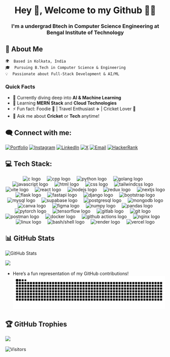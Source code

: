 <h1 align="center">Hey 👋, Welcome to my Github 🧑‍💻</h1>
<h3 align="center">I'm a undergrad Btech in Computer Science Engineering at Bengal Institute of Technology</h3>



## 🚀 About Me

```
🌍  Based in Kolkata, India
🎓  Pursuing B.Tech in Computer Science & Engineering
💡  Passionate about Full-Stack Development & AI/ML
```

### Quick Facts
- 🔭 Currently diving deep into **AI & Machine Learning**
- 🌱 Learning **MERN Stack** and **Cloud Technologies**
- ⚡ Fun fact: Foodie 🍕 | Travel Enthusiast ✈️ | Cricket Lover 🏏
- 💬 Ask me about **Cricket** or **Tech** anytime!


## 🗨️ Connect with me:
[![Portfolio](https://img.shields.io/badge/Portfolio-4285F4?style=for-the-badge&logo=vercel&logoColor=white)](https://imsubhro.vercel.app/)
[![Instagram](https://img.shields.io/badge/Instagram-%23E4405F.svg?style=for-the-badge&logo=instagram&logoColor=white)](https://instagram.com/just.subhro)
[![LinkedIn](https://img.shields.io/badge/LinkedIn-%230077B5.svg?style=for-the-badge&logo=linkedin&logoColor=white)](https://linkedin.com/in/subhro-mohanta)
[![X](https://img.shields.io/badge/X-black.svg?style=for-the-badge&logo=x&logoColor=white)](https://x.com/subhro_vk)
[![Email](https://img.shields.io/badge/Email-D14836?style=for-the-badge&logo=gmail&logoColor=white)](mailto:subhromohanta16@gmail.com)
[![HackerRank](https://img.shields.io/badge/HackerRank-2EC866?style=for-the-badge&logo=hackerrank&logoColor=white)](https://www.hackerrank.com/profile/mohanta_subhro04)



## 💻 Tech Stack:
<div align="center">
  <img src="https://skillicons.dev/icons?i=c" height="60" alt="c logo" />
  <img width="12" />
  <img src="https://skillicons.dev/icons?i=cpp" height="60" alt="cpp logo" />
  <img width="12" />
  <img src="https://skillicons.dev/icons?i=py" height="60" alt="python logo" />
  <img width="12" />
  <img src="https://skillicons.dev/icons?i=go" height="60" alt="golang logo" />
  <img width="12" />
  <img src="https://skillicons.dev/icons?i=js" height="60" alt="javascript logo" />
  <img width="12" />
  <img src="https://skillicons.dev/icons?i=html" height="60" alt="html logo" />
  <img width="12" />
  <img src="https://skillicons.dev/icons?i=css" height="60" alt="css logo" />
  <img width="12" />
  <img src="https://skillicons.dev/icons?i=tailwind" height="60" alt="tailwindcss logo" />
  <img width="12" />
  <img src="https://skillicons.dev/icons?i=vite" height="60" alt="vite logo" />
  <img width="12" />
  <img src="https://skillicons.dev/icons?i=react" height="60" alt="react logo" />
  <img width="12" />
  <img src="https://skillicons.dev/icons?i=nodejs" height="60" alt="nodejs logo" />
  <img width="12" />
  <img src="https://skillicons.dev/icons?i=redux" height="60" alt="redux logo" />
  <img width="12" />
  <img src="https://skillicons.dev/icons?i=nextjs" height="60" alt="nextjs logo" />
  <img width="12" />
  <img src="https://skillicons.dev/icons?i=flask" height="60" alt="flask logo" />
  <img width="12" />
  <img src="https://skillicons.dev/icons?i=fastapi" height="60" alt="fastapi logo" />
  <img width="12" />
  <img src="https://skillicons.dev/icons?i=django" height="60" alt="django logo" />
  <img width="12" />
  <img src="https://skillicons.dev/icons?i=bootstrap" height="60" alt="bootstrap logo" />
  <img width="12" />
  <img src="https://skillicons.dev/icons?i=mysql" height="60" alt="mysql logo" />
  <img width="12" />
  <img src="https://skillicons.dev/icons?i=supabase" height="60" alt="supabase logo" />
  <img width="12" />
  <img src="https://skillicons.dev/icons?i=postgres" height="60" alt="postgresql logo" />
  <img width="12" />
  <img src="https://skillicons.dev/icons?i=mongodb" height="60" alt="mongodb logo" />
  <img width="12" />
  <img src="https://cdn.jsdelivr.net/gh/devicons/devicon/icons/canva/canva-original.svg" height="50" alt="canva logo" />
  <img width="12" />
  <img src="https://skillicons.dev/icons?i=figma" height="60" alt="figma logo" />
  <img width="12" />
  <img src="https://cdn.jsdelivr.net/gh/devicons/devicon/icons/numpy/numpy-original.svg" height="50" alt="numpy logo" />
  <img width="12" />
  <img src="https://cdn.jsdelivr.net/gh/devicons/devicon/icons/pandas/pandas-original.svg" height="50" alt="pandas logo" />
  <img width="12" />
  <img src="https://cdn.jsdelivr.net/gh/devicons/devicon/icons/pytorch/pytorch-original.svg" height="50" alt="pytorch logo" />
  <img width="12" />
  <img src="https://cdn.jsdelivr.net/gh/devicons/devicon/icons/tensorflow/tensorflow-original.svg" height="50" alt="tensorflow logo" />
  <img width="12" />
  <img src="https://skillicons.dev/icons?i=gitlab" height="60" alt="gitlab logo" />
  <img width="12" />
  <img src="https://skillicons.dev/icons?i=git" height="60" alt="git logo" />
  <img width="12" />
  <img src="https://skillicons.dev/icons?i=postman" height="60" alt="postman logo" />
  <img width="12" />
  <img src="https://skillicons.dev/icons?i=docker" height="60" alt="docker logo" />
  <img width="12" />
  <img src="https://skillicons.dev/icons?i=githubactions" height="60" alt="github actions logo" />
  <img width="12" />
  <img src="https://skillicons.dev/icons?i=nginx" height="60" alt="nginx logo" />
  <img width="12" />
  <img src="https://skillicons.dev/icons?i=linux" height="60" alt="linux logo" />
  <img width="12" />
  <img src="https://skillicons.dev/icons?i=bash" height="60" alt="bash/shell logo" />
  <img width="12" />
  <img src="https://cdn.simpleicons.org/render/46E3B7" height="45" alt="render logo" />
  <img width="12" />
  <img src="https://skillicons.dev/icons?i=vercel" height="60" alt="vercel logo" />
</div>



## 📊 GitHub Stats

<!-- Profile Stats -->
![GitHub Stats](https://github-readme-stats.vercel.app/api?username=imSubhro&theme=gruvbox&hide_border=false&include_all_commits=true&count_private=true)

<!-- Streak Stats -->
![](https://nirzak-streak-stats.vercel.app/?user=imSubhro&theme=gruvbox&hide_border=false)<br/>


- Here’s a fun representation of my GitHub contributions!
![snake gif](https://github.com/Rana718/Rana718/blob/output/github-snake-dark.svg)

## 🏆 GitHub Trophies
![](https://github-profile-trophy.vercel.app/?username=imSubhro&theme=onedark&no-frame=false&no-bg=false&margin-w=4)


![Visitors](https://komarev.com/ghpvc/?username=imSubhro&label=Profile%20views&color=0e75b6&style=flat)



<!-- Proudly created with GPRM ( https://gprm.itsvg.in ) -->
